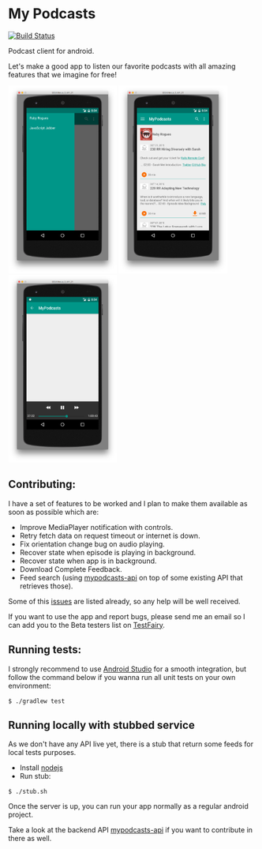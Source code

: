# My Podcasts

[![Build Status](https://snap-ci.com/alabeduarte/mypodcasts-android/branch/master/build_image)](https://snap-ci.com/alabeduarte/mypodcasts-android/branch/master)

Podcast client for android.

Let's make a good app to listen our favorite podcasts with all amazing features that we imagine for free!

<img src="screenshots/menu.png" width="220" height="380" />
<img src="screenshots/latest_episodes.png" width="220" height="380" />
<img src="screenshots/player.png" width="220" height="380" />

## Contributing:
I have a set of features to be worked and I plan to make them available as soon as possible which are:

* Improve MediaPlayer notification with controls.
* Retry fetch data on request timeout or internet is down.
* Fix orientation change bug on audio playing.
* Recover state when episode is playing in background.
* Recover state when app is in background.
* Download Complete Feedback.
* Feed search (using [mypodcasts-api](https://github.com/alabeduarte/mypodcasts-api) on top of some existing API that retrieves those). 
 
Some of this [issues](https://github.com/alabeduarte/mypodcasts-android/issues) are listed already, so any help will be well received.

If you want to use the app and report bugs, please send me an email so I can add you to the Beta testers list on [TestFairy](https://free.testfairy.com).

## Running tests:
I strongly recommend to use [Android Studio](http://developer.android.com/sdk/index.html) for a smooth integration, but follow the command below if you wanna run all unit tests on your own environment:

```
$ ./gradlew test
```

## Running locally with stubbed service

As we don't have any API live yet, there is a stub that return some feeds for local tests purposes.

- Install [nodejs](https://nodejs.org/)
- Run stub:
```
$ ./stub.sh
```

Once the server is up, you can run your app normally as a regular android project.

Take a look at the backend API [mypodcasts-api](https://github.com/alabeduarte/mypodcasts-api) if you want to contribute in there as well.
